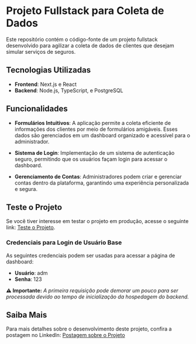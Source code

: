# Projeto Fullstack para Coleta de Dados

Este repositório contém o código-fonte de um projeto fullstack desenvolvido para agilizar a coleta de dados de clientes que desejam simular serviços de seguros.

## Tecnologias Utilizadas

- **Frontend**: Next.js e React
- **Backend**: Node.js, TypeScript, e PostgreSQL

## Funcionalidades

- **Formulários Intuitivos**: A aplicação permite a coleta eficiente de informações dos clientes por meio de formulários amigáveis. Esses dados são gerenciados em um dashboard organizado e acessível para o administrador.

- **Sistema de Login**: Implementação de um sistema de autenticação seguro, permitindo que os usuários façam login para acessar o dashboard.

- **Gerenciamento de Contas**: Administradores podem criar e gerenciar contas dentro da plataforma, garantindo uma experiência personalizada e segura.

## Teste o Projeto

Se você tiver interesse em testar o projeto em produção, acesse o seguinte link: [Teste o Projeto](https://portfolio-seguros-gabryel-cardoso.vercel.app/).

### Credenciais para Login de Usuário Base

As seguintes credenciais podem ser usadas para acessar a página de dashboard:

- **Usuário**: adm  
- **Senha**: 123

**⚠️ Importante:** *A primeira requisição pode demorar um pouco para ser processada devido ao tempo de inicialização da hospedagem do backend.*

## Saiba Mais

Para mais detalhes sobre o desenvolvimento deste projeto, confira a postagem no LinkedIn: [Postagem sobre o Projeto](https://www.linkedin.com/posts/gabryel-cardoso_fala-galera-tudo-certo-quero-compartilhar-activity-7229628339781595136-lkp8?utm_source=share&utm_medium=member_desktop)
